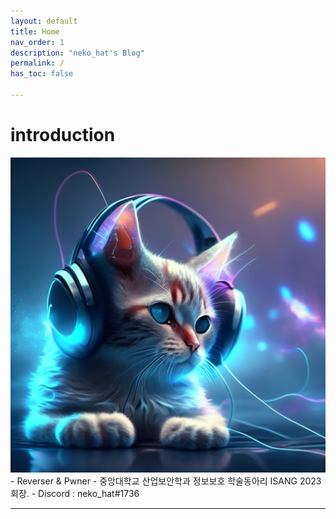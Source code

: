 ```yaml
---
layout: default
title: Home
nav_order: 1
description: "neko_hat's Blog"
permalink: /
has_toc: false

---
```


# introduction

<img src="/assets/images/neko_hat.png" title="avatar"/>
- Reverser & Pwner
- 중앙대학교 산업보안학과 정보보호 학술동아리 ISANG 2023 회장.
- Discord : neko_hat#1736

---
